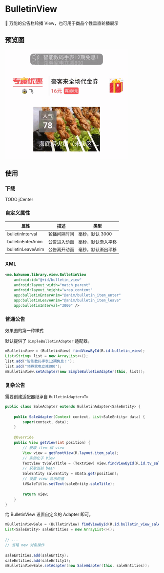 # BulletinView
:camel: 万能的公告栏轮播 View，也可用于商品个性垂直轮播展示

## 预览图

![BulletinView.gif](https://github.com/Bakumon/BulletinView/raw/master/art/BulletinView.gif)


## 使用

### 下载

TODO jCenter

### 自定义属性

|属性|描述|类型|
|---|---|---|
|bulletinInterval|轮播间隔时间|毫秒，默认 3000|
|bulletinEnterAnim|公告进入动画|毫秒，默认渐入平移|
|bulletinLeaveAnim|公告离开动画|毫秒，默认渐出平移|

### XML

```xml
<me.bakumon.library.view.BulletinView
    android:id="@+id/bulletin_view"
    android:layout_width="match_parent"
    android:layout_height="wrap_content"
    app:bulletinEnterAnim="@anim/bulletin_item_enter"
    app:bulletinLeaveAnim="@anim/bulletin_item_leave"
    app:bulletinInterval="3000" />
```

### 普通公告

效果图的第一种样式

默认提供了 `SimpleBulletinAdapter` 适配器。

```java
mBulletinView = (BulletinView) findViewById(R.id.bulletin_view);
List<String> list = new ArrayList<>();
list.add("智能数码手表12期免息！");
list.add("领券家电立减800");
mBulletinView.setAdapter(new SimpleBulletinAdapter(this, list));
```

### 复杂公告

需要创建适配器继承自 `BulletinAdapter<T>`

```java
public class SaleAdapter extends BulletinAdapter<SaleEntity> {

    public SaleAdapter(Context context, List<SaleEntity> data) {
        super(context, data);
    }

    @Override
    public View getView(int position) {
        // 获取 item 根 view
        View view = getRootView(R.layout.item_sale);
        // 实例化子 View
        TextView tVSaleTitle = (TextView) view.findViewById(R.id.tv_sale_title);
        // 获取当前 bean
        SaleEntity saleEntity = mData.get(position);
        // 设置 view 显示的值
        tVSaleTitle.setText(saleEntity.saleTitle);

        return view;
    }
}
```

给 BulletinView 设置自定义的 Adapter 即可。

```java
mBulletinViewSale = (BulletinView) findViewById(R.id.bulletin_view_sale)
List<SaleEntity> saleEntities = new ArrayList<>();

// ...
// 省略 new 对象操作

saleEntities.add(saleEntity);
saleEntities.add(saleEntity1);
mBulletinViewSale.setAdapter(new SaleAdapter(this, saleEntities));
```